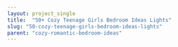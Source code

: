 ```yaml
---
layout: project_single
title:  "50+ Cozy Teenage Girls Bedroom Ideas Lights"
slug: "50-cozy-teenage-girls-bedroom-ideas-lights"
parent: "cozy-romantic-bedroom-ideas"
---
```

 